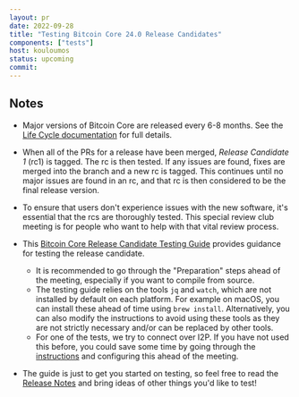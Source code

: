 ```yaml
---
layout: pr
date: 2022-09-28
title: "Testing Bitcoin Core 24.0 Release Candidates"
components: ["tests"]
host: kouloumos
status: upcoming
commit:
---
```


## Notes

- Major versions of Bitcoin Core are released every 6-8 months. See the [Life
  Cycle documentation](https://bitcoincore.org/en/lifecycle/) for full details.

- When all of the PRs for a release have been merged, _Release Candidate 1_
  (rc1) is tagged. The rc is then tested. If any issues are found, fixes are
  merged into the branch and a new rc is tagged. This continues until no major
  issues are found in an rc, and that rc is then considered to be the final
  release version.

- To ensure that users don't experience issues with the new software, it's
  essential that the rcs are thoroughly tested. This special review club
  meeting is for people who want to help with that vital review process.

- This [Bitcoin Core Release Candidate Testing
  Guide](https://github.com/bitcoin-core/bitcoin-devwiki/wiki/24.0-Release-Candidate-Testing-Guide) provides guidance for testing the release candidate.

  - It is recommended to go through the "Preparation" steps ahead of the meeting, especially if you want to compile from source.
  - The testing guide relies on the tools `jq` and `watch`, which are not installed by default on each platform. For example on macOS, you can install these ahead of time using `brew install`. Alternatively, you can also modify the instructions to avoid using these tools as they are not strictly necessary and/or can be replaced by other tools.
  - For one of the tests, we try to connect over I2P. If you have not used this before, you could save some time by going through the [instructions](https://github.com/bitcoin/bitcoin/blob/master/doc/i2p.md) and configuring this ahead of the meeting.

- The guide is just to get you started on testing, so feel free to read the [Release Notes](https://github.com/bitcoin-core/bitcoin-devwiki/wiki/24.0-Release-Notes-draft)
  and bring ideas of other things you'd like to test!

<!-- TODO: Add testing guide-->

<!-- TODO: After meeting, uncomment and add meeting log between the irc tags
## Meeting Log
{% irc %}
{% endirc %}
-->
